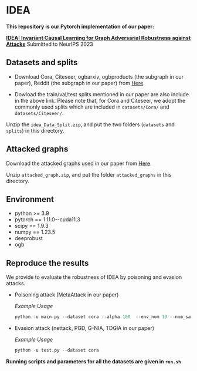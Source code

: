 # IDEA

**This repository is our Pytorch implementation of our paper:**

**[IDEA: Invariant Causal Learning for Graph Adversarial Robustness against Attacks](https://openreview.net/forum?id=gdkVF0pDrC)**
Submitted to NeurIPS 2023 

## Datasets and splits

- Download  Cora, Citeseer, ogbarxiv, ogbproducts (the subgraph in our paper), Reddit (the subgraph in our paper) from [Here](https://drive.google.com/file/d/11le9BFqRhPudZvgXiWE3nlhE-uUvOEhx/view?usp=share_link).

- Dowload the train/val/test splits mentioned in our paper are also include in the above link. Please note that, for Cora and Citeseer, we adopt the commonly used splits which are included in `datasets/Cora/` and `datasets/Citeseer/`.

Unzip the  `idea_Data_Split.zip`, and put the two folders (`datasets` and `splits`) in this directory.




## Attacked graphs 

Download the attacked graphs used in our paper from [Here](https://drive.google.com/file/d/17hioKNvJUHLiRCgeO4suRU7dB19H6yMG/view?usp=sharing). 

Unzip `attacked_graph.zip`, and put the folder `attacked_graphs` in this directory.



## Environment

- python >= 3.9
- pytorch == 1.11.0--cuda11.3
- scipy == 1.9.3
- numpy == 1.23.5
- deeprobust
- ogb


## Reproduce the results

We provide to evaluate the robustness of IDEA by poisoning and evasion attacks.

- Poisoning attack (MetaAttack in our paper)

  *Example Usage*

  ```python
  python -u main.py --dataset cora --alpha 100  --env_num 10 --num_sample 2 --perturb_size 1e-4
  ```


- Evasion attack (nettack, PGD, G-NIA, TDGIA in our paper)

  *Example Usage*

  ```python
  python -u test.py --dataset cora
  ```
  



**Running scripts and parameters for all the datasets are given in `run.sh`**


